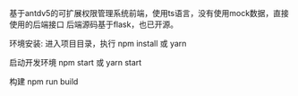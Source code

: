 
基于antdv5的可扩展权限管理系统前端，使用ts语言，没有使用mock数据，直接使用的后端接口
后端源码基于flask，也已开源。

环境安装:
进入项目目录，执行 npm install 或 yarn

启动开发环境 npm start 或 yarn start

构建 npm run build
